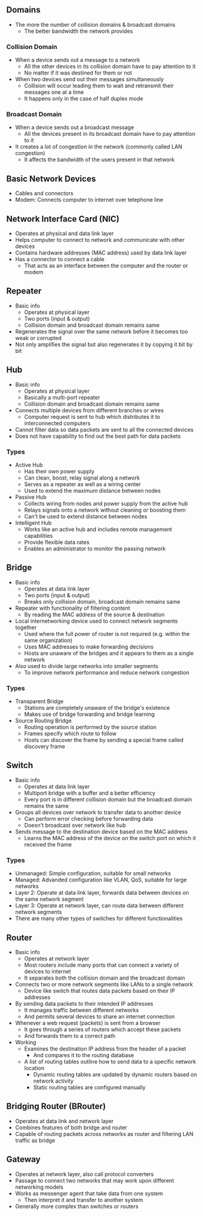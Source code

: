 ## Domains
- The more the number of collision domains & broadcast domains
  - The better bandwidth the network provides

### Collision Domain
- When a device sends out a message to a network
  - All the other devices in its collision domain have to pay attention to it
  - No matter if it was destined for them or not
- When two devices send out their messages simultaneously
  - Collision will occur leading them to wait and retransmit their messages one at a time
  - It happens only in the case of half duplex mode

### Broadcast Domain
- When a device sends out a broadcast message
  - All the devices present in its broadcast domain have to pay attention to it
- It creates a lot of congestion in the network (commonly called LAN congestion)
  - It affects the bandwidth of the users present in that network

## Basic Network Devices
- Cables and connectors
- Modem: Connects computer to internet over telephone line

## Network Interface Card (NIC)
- Operates at physical and data link layer
- Helps computer to connect to network and communicate with other devices
- Contains hardware addresses (MAC address) used by data link layer
- Has a connector to connect a cable
  - That acts as an interface between the computer and the router or modem

## Repeater
- Basic info
  - Operates at physical layer
  - Two ports (input & output)
  - Collision domain and broadcast domain remains same
- Regenerates the signal over the same network before it becomes too weak or corrupted
- Not only amplifies the signal but also regenerates it by copying it bit by bit

## Hub
- Basic info
  - Operates at physical layer
  - Basically a multi-port repeater
  - Collision domain and broadcast domain remains same
- Connects multiple devices from different branches or wires
  - Computer request is sent to hub which distributes it to interconnected computers
- Cannot filter data so data packets are sent to all the connected devices
- Does not have capability to find out the best path for data packets

### Types
- Active Hub
  - Has their own power supply
  - Can clean, boost, relay signal along a network
  - Serves as a repeater as well as a wiring center
  - Used to extend the maximum distance between nodes
- Passive Hub
  - Collects wiring from nodes and power supply from the active hub
  - Relays signals onto a network without cleaning or boosting them
  - Can't be used to extend distance between nodes
- Intelligent Hub
  - Works like an active hub and includes remote management capabilities
  - Provide flexible data rates
  - Enables an administrator to monitor the passing network

## Bridge
- Basic info
  - Operates at data link layer
  - Two ports (input & output)
  - Breaks only collision domain, broadcast domain remains same
- Repeater with functionality of filtering content
  - By reading the MAC address of the source & destination
- Local internetworking device used to connect network segments together
  - Used where the full power of router is not required (e.g. within the same organization)
  - Uses MAC addresses to make forwarding decisions
  - Hosts are unaware of the bridges and it appears to them as a single network
- Also used to divide large networks into smaller segments
  - To improve network performance and reduce network congestion

### Types
- Transparent Bridge
  - Stations are completely unaware of the bridge's existence
  - Makes use of bridge forwarding and bridge learning
- Source Routing Bridge
  - Routing operation is performed by the source station
  - Frames specify which route to follow
  - Hosts can discover the frame by sending a special frame called discovery frame

## Switch
- Basic info
  - Operates at data link layer
  - Multiport bridge with a buffer and a better efficiency
  - Every port is in different collision domain but the broadcast domain remains the same
- Groups all devices over network to transfer data to another device
  - Can perform error checking before forwarding data
  - Doesn't broadcast over network like hub
- Sends message to the destination device based on the MAC address
  - Learns the MAC address of the device on the switch port on which it received the frame

### Types
- Unmanaged: Simple configuration, suitable for small networks
- Managed: Advanded configuration like VLAN, QoS, suitable for large networks
- Layer 2: Operate at data link layer, forwards data between devices on the same network segment
- Layer 3: Operate at network layer, can route data between different network segments
- There are many other types of switches for different functionalities

## Router
- Basic info
  - Operates at network layer
  - Most routers include many ports that can connect a variety of devices to internet
  - It separates both the collision domain and the broadcast domain
- Connects two or more network segments like LANs to a single network
  - Device like switch that routes data packets based on their IP addresses
- By sending data packets to their intended IP addresses
  - It manages traffic between different networks
  - And permits several devices to share an internet connection
- Whenever a web request (packets) is sent from a browser
  - It goes through a series of routers which accept these packets
  - And forwards them to a correct path
- Working
  - Examines the destination IP address from the header of a packet
    - And compares it to the routing database
  - A list of routing tables outline how to send data to a specific network location
    - Dynamic routing tables are updated by dynamic routers based on network activity
    - Static routing tables are configured manually

## Bridging Router (BRouter)
- Operates at data link and network layer
- Combines features of both bridge and router
- Capable of routing packets across networks as router and filtering LAN traffic as bridge

## Gateway
- Operates at network layer, also call protocol converters
- Passage to connect two networks that may work upon different networking models
- Works as messenger agent that take data from one system
  - Then interpret it and transfer to another system
- Generally more complex than switches or routers
